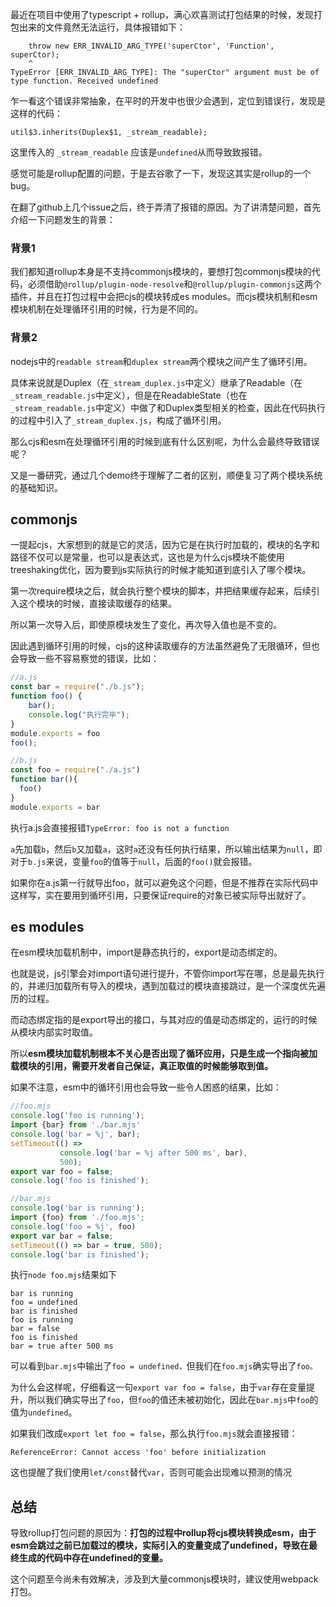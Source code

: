 最近在项目中使用了typescript + rollup，满心欢喜测试打包结果的时候，发现打包出来的文件竟然无法运行，具体报错如下：

```
    throw new ERR_INVALID_ARG_TYPE('superCtor', 'Function', superCtor);
    ^
TypeError [ERR_INVALID_ARG_TYPE]: The "superCtor" argument must be of type function. Received undefined
```

乍一看这个错误非常抽象，在平时的开发中也很少会遇到，定位到错误行，发现是这样的代码：

```
util$3.inherits(Duplex$1, _stream_readable);
```

这里传入的 `_stream_readable` 应该是`undefined`从而导致致报错。

感觉可能是rollup配置的问题，于是去谷歌了一下，发现这其实是rollup的一个bug。

在翻了github上几个issue之后，终于弄清了报错的原因。为了讲清楚问题，首先介绍一下问题发生的背景：

### 背景1

我们都知道rollup本身是不支持commonjs模块的，要想打包commonjs模块的代码，必须借助`@rollup/plugin-node-resolve`和`@rollup/plugin-commonjs`这两个插件，并且在打包过程中会把cjs的模块转成es modules。而cjs模块机制和esm模块机制在处理循环引用的时候，行为是不同的。

### 背景2

nodejs中的`readable stream`和`duplex stream`两个模块之间产生了循环引用。

具体来说就是Duplex（在`_stream_duplex.js`中定义）继承了Readable（在`_stream_readable.js`中定义），但是在ReadableState（也在`_stream_readable.js`中定义）中做了和Duplex类型相关的检查，因此在代码执行的过程中引入了`_stream_duplex.js`，构成了循环引用。

那么cjs和esm在处理循环引用的时候到底有什么区别呢，为什么会最终导致错误呢？

又是一番研究，通过几个demo终于理解了二者的区别，顺便复习了两个模块系统的基础知识。

## commonjs

一提起cjs，大家想到的就是它的灵活，因为它是在执行时加载的，模块的名字和路径不仅可以是常量，也可以是表达式，这也是为什么cjs模块不能使用treeshaking优化，因为要到js实际执行的时候才能知道到底引入了哪个模块。

第一次require模块之后，就会执行整个模块的脚本，并把结果缓存起来，后续引入这个模块的时候，直接读取缓存的结果。

所以第一次导入后，即使原模块发生了变化，再次导入值也是不变的。

因此遇到循环引用的时候，cjs的这种读取缓存的方法虽然避免了无限循环，但也会导致一些不容易察觉的错误，比如：

```js
//a.js
const bar = require("./b.js");
function foo() {  
    bar();  
    console.log("执行完毕");
}
module.exports = foo
foo();

//b.js
const foo = require("./a.js")
function bar(){
  foo()
}
module.exports = bar
```

执行a.js会直接报错`TypeError: foo is not a function`

`a`先加载`b`，然后`b`又加载`a`，这时`a`还没有任何执行结果，所以输出结果为`null`，即对于`b.js`来说，变量`foo`的值等于`null`，后面的`foo()`就会报错。

如果你在a.js第一行就导出foo，就可以避免这个问题，但是不推荐在实际代码中这样写，实在要用到循环引用，只要保证require的对象已被实际导出就好了。

## es modules

在esm模块加载机制中，import是静态执行的，export是动态绑定的。

也就是说，js引擎会对import语句进行提升，不管你import写在哪，总是最先执行的，并递归加载所有导入的模块，遇到加载过的模块直接跳过，是一个深度优先遍历的过程。

而动态绑定指的是export导出的接口，与其对应的值是动态绑定的，运行的时候从模块内部实时取值。

所以**esm模块加载机制根本不关心是否出现了循环应用，只是生成一个指向被加载模块的引用，需要开发者自己保证，真正取值的时候能够取到值。**

如果不注意，esm中的循环引用也会导致一些令人困惑的结果，比如：

```js
//foo.mjs
console.log('foo is running');
import {bar} from './bar.mjs'
console.log('bar = %j', bar);
setTimeout(() => 
           console.log('bar = %j after 500 ms', bar), 
           500);
export var foo = false;
console.log('foo is finished');

//bar.mjs
console.log('bar is running');
import {foo} from './foo.mjs';
console.log('foo = %j', foo)
export var bar = false;
setTimeout(() => bar = true, 500);
console.log('bar is finished');
```

执行`node foo.mjs`结果如下

```
bar is running
foo = undefined
bar is finished
foo is running
bar = false
foo is finished
bar = true after 500 ms
```

可以看到`bar.mjs`中输出了`foo = undefined，`但我们在`foo.mjs`确实导出了`foo。`

为什么会这样呢，仔细看这一句`export var foo = false`，由于`var`存在变量提升，所以我们确实导出了`foo`，但`foo`的值还未被初始化，因此在`bar.mjs`中`foo`的值为`undefined`。

如果我们改成`export let foo = false`，那么执行`foo.mjs`就会直接报错：

```
ReferenceError: Cannot access 'foo' before initialization

```

这也提醒了我们使用`let/const`替代`var`，否则可能会出现难以预测的情况

## 总结

导致rollup打包问题的原因为：**打包的过程中rollup将cjs模块转换成esm，由于esm会跳过之前已加载过的模块，实际引入的变量变成了undefined，导致在最终生成的代码中存在undefined的变量。**

这个问题至今尚未有效解决，涉及到大量commonjs模块时，建议使用webpack打包。

 